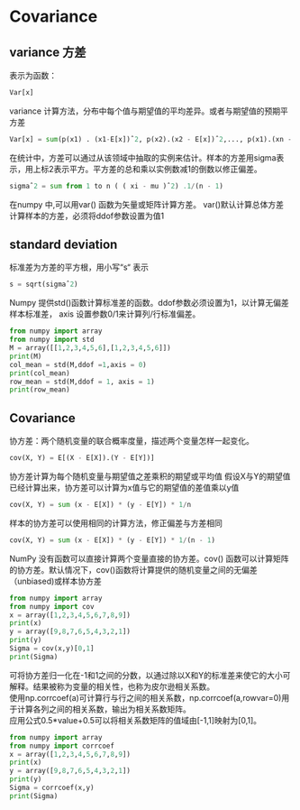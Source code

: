# Covariance

## variance 方差 
表示为函数：
```py
Var[x]
```
variance 计算方法，分布中每个值与期望值的平均差异。或者与期望值的预期平方差
```py
Var[x] = sum(p(x1) . (x1-E[x])ˆ2, p(x2).(x2 - E[x])ˆ2,..., p(x1).(xn - E[x]ˆ2)
````
在统计中，方差可以通过从该领域中抽取的实例来估计。样本的方差用sigma表示，用上标2表示平方。平方差的总和乘以实例数减1的倒数以修正偏差。
```py
sigmaˆ2 = sum from 1 to n ( ( xi - mu )ˆ2) .1/(n - 1)
```
在numpy 中,可以用var() 函数为矢量或矩阵计算方差。 
var()默认计算总体方差
计算样本的方差，必须将ddof参数设置为值1

## standard deviation
标准差为方差的平方根，用小写“s“ 表示
```py
s = sqrt(sigmaˆ2)
```
Numpy  提供std()函数计算标准差的函数。ddof参数必须设置为1，以计算无偏差样本标准差， axis 设置参数0/1来计算列/行标准偏差。
```py
from numpy import array
from numpy import std
M = array([[1,2,3,4,5,6],[1,2,3,4,5,6]])
print(M)
col_mean = std(M,ddof =1,axis = 0)
print(col_mean)
row_mean = std(M,ddof = 1, axis = 1)
print(row_mean)
```

## Covariance
协方差：两个随机变量的联合概率度量，描述两个变量怎样一起变化。
```py
cov(X, Y) = E[(X - E[X]).(Y - E[Y])]
```
协方差计算为每个随机变量与期望值之差乘积的期望或平均值
假设X与Y的期望值已经计算出来，协方差可以计算为x值与它的期望值的差值乘以y值
```py
cov(X, Y) = sum (x - E[X]) * (y - E[Y]) * 1/n
```
样本的协方差可以使用相同的计算方法，修正偏差与方差相同
```py
cov(X, Y) = sum (x - E[X]) * (y - E[Y]) * 1/(n - 1)
```
NumPy 没有函数可以直接计算两个变量直接的协方差。cov() 函数可以计算矩阵的协方差。默认情况下，cov()函数将计算提供的随机变量之间的无偏差（unbiased)或样本协方差
```py
from numpy import array
from numpy import cov
x = array([1,2,3,4,5,6,7,8,9])
print(x)
y = array([9,8,7,6,5,4,3,2,1])
print(y)
Sigma = cov(x,y)[0,1]
print(Sigma)
```
可将协方差归一化在-1和1之间的分数，以通过除以X和Y的标准差来使它的大小可解释。结果被称为变量的相关性，也称为皮尔逊相关系数。<br>
使用np.corrcoef(a)可计算行与行之间的相关系数，np.corrcoef(a,rowvar=0)用于计算各列之间的相关系数，输出为相关系数矩阵。<br>
应用公式0.5\*value+0.5可以将相关系数矩阵的值域由[-1,1]映射为[0,1]。
```py
from numpy import array
from numpy import corrcoef
x = array([1,2,3,4,5,6,7,8,9])
print(x)
y = array([9,8,7,6,5,4,3,2,1])
print(y)
Sigma = corrcoef(x,y)
print(Sigma)
```








